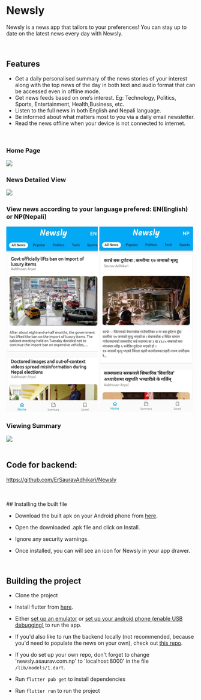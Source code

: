 # Newsly

Newsly is a news app that tailors to your preferences! You can stay up to date on the latest news every day with Newsly.

<br>

## Features

- Get a daily personalised summary of the news stories of your interest along with the top news of the day in both text and audio format that can be accessed even in offline mode.
- Get news feeds based on one’s interest. Eg: Technology, Politics, Sports, Entertainment, Health,Business, etc.
- Listen to the full news in both English and Nepali language.
- Be informed about what matters most to you via a daily email newsletter.
- Read the news offline when your device is not connected to internet.

<br>

### Home Page

<img src="https://media.discordapp.net/attachments/1052412160539623444/1052412566619574292/Screenshot_20221214-081620_Newsly.png" width="250">



<br>

### News Detailed View

<img src="https://media.discordapp.net/attachments/1052412160539623444/1052412567085125792/Screenshot_20221214-081622_Newsly.png" width="250">



<br>

### View news according to your language prefered: EN(English) or NP(Nepali)

<img src="assets/Englishnews.jpg" width="244"> <img src="assets/Nepalinews.png" width="250">

### Viewing Summary

<img src="https://media.discordapp.net/attachments/1052412160539623444/1052412567601033327/Screenshot_20221214-081625_Newsly.png" width="250">



<br>
<br>

## Code for backend:
https://github.com/ErSauravAdhikari/Newsly

<br>
<br> 
## Installing the built file

- Download the built apk on your Android phone from [here](https://github.com/Nadika18/Newsly_frontend/releases).

- Open the downloaded .apk file and click on Install.

- Ignore any security warnings.

- Once installed, you can will see an icon for Newsly in your app drawer.

<br>

## Building the project

- Clone the project

- Install flutter from [here](https://flutter.dev/docs/get-started/install).

- Either [set up an emulator](https://docs.flutter.dev/get-started/install/windows#set-up-the-android-emulator) or [set up your android phone (enable USB debugging)](https://docs.flutter.dev/get-started/install/windows#set-up-the-android-emulator) to run the app.

- If you'd also like to run the backend locally (not recommended, because you'd need to populate the news on your own), check out [this repo](https://github.com/ErSauravAdhikari/Newsly).

- If you do set up your own repo, don't forget to change 'newsly.asaurav.com.np' to 'localhost:8000' in the file `/lib/models/1.dart`.

- Run `flutter pub get` to install dependencies

- Run `flutter run` to run the project
